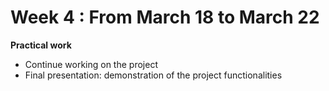 # Week 4 : From March 18 to March 22 </div>


**Practical work**

- Continue working on the project
- Final presentation: demonstration of the project functionalities